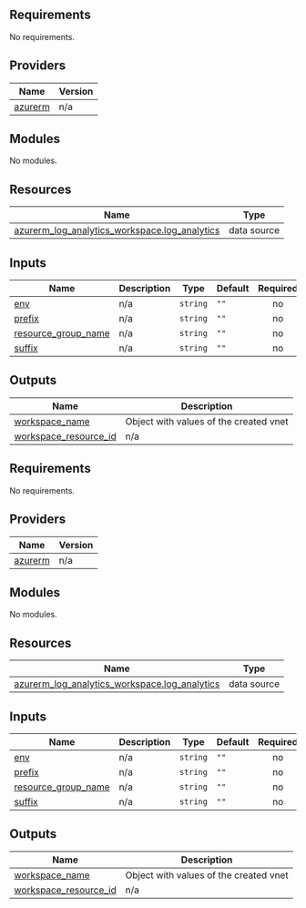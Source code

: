 <!-- BEGIN_TF_DOCS -->
## Requirements

No requirements.

## Providers

| Name | Version |
|------|---------|
| <a name="provider_azurerm"></a> [azurerm](#provider\_azurerm) | n/a |

## Modules

No modules.

## Resources

| Name | Type |
|------|------|
| [azurerm_log_analytics_workspace.log_analytics](https://registry.terraform.io/providers/hashicorp/azurerm/latest/docs/data-sources/log_analytics_workspace) | data source |

## Inputs

| Name | Description | Type | Default | Required |
|------|-------------|------|---------|:--------:|
| <a name="input_env"></a> [env](#input\_env) | n/a | `string` | `""` | no |
| <a name="input_prefix"></a> [prefix](#input\_prefix) | n/a | `string` | `""` | no |
| <a name="input_resource_group_name"></a> [resource\_group\_name](#input\_resource\_group\_name) | n/a | `string` | `""` | no |
| <a name="input_suffix"></a> [suffix](#input\_suffix) | n/a | `string` | `""` | no |

## Outputs

| Name | Description |
|------|-------------|
| <a name="output_workspace_name"></a> [workspace\_name](#output\_workspace\_name) | Object with values of the created vnet |
| <a name="output_workspace_resource_id"></a> [workspace\_resource\_id](#output\_workspace\_resource\_id) | n/a |
<!-- END_TF_DOCS --><!-- BEGINNING OF PRE-COMMIT-TERRAFORM DOCS HOOK -->
## Requirements

No requirements.

## Providers

| Name | Version |
|------|---------|
| <a name="provider_azurerm"></a> [azurerm](#provider\_azurerm) | n/a |

## Modules

No modules.

## Resources

| Name | Type |
|------|------|
| [azurerm_log_analytics_workspace.log_analytics](https://registry.terraform.io/providers/hashicorp/azurerm/latest/docs/data-sources/log_analytics_workspace) | data source |

## Inputs

| Name | Description | Type | Default | Required |
|------|-------------|------|---------|:--------:|
| <a name="input_env"></a> [env](#input\_env) | n/a | `string` | `""` | no |
| <a name="input_prefix"></a> [prefix](#input\_prefix) | n/a | `string` | `""` | no |
| <a name="input_resource_group_name"></a> [resource\_group\_name](#input\_resource\_group\_name) | n/a | `string` | `""` | no |
| <a name="input_suffix"></a> [suffix](#input\_suffix) | n/a | `string` | `""` | no |

## Outputs

| Name | Description |
|------|-------------|
| <a name="output_workspace_name"></a> [workspace\_name](#output\_workspace\_name) | Object with values of the created vnet |
| <a name="output_workspace_resource_id"></a> [workspace\_resource\_id](#output\_workspace\_resource\_id) | n/a |
<!-- END OF PRE-COMMIT-TERRAFORM DOCS HOOK -->
